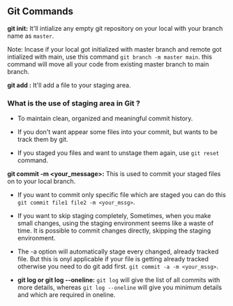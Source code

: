 ## Git Commands

**git init:** It'll intialize any empty git repository on your local with your branch name as `master`.

Note: Incase if your local got initialized with master branch and remote got intialized with main, use this command `git branch -m master main`. this command will move all your code from existing master branch to main branch.

**git add <filename>:** It'll add a file to your staging area.

### What is the use of staging area in Git ?

- To maintain clean, organized and meaningful commit history.
- If you don't want appear some files into your commit, but wants to be track them by git.

- If you staged you files and want to unstage them again, use `git reset` command.

**git commit -m <your_message>:** This is used to commit your staged files on to your local branch.

- If you want to commit only specific file which are staged you can do this `git commit file1 file2 -m <your_mssg>`.

- If you want to skip staging completely, Sometimes, when you make small changes, using the staging environment seems like a waste of time. It is possible to commit changes directly, skipping the staging environment.
- The -a option will automatically stage every changed, already tracked file. But this is onyl applicable if your file is getting already tracked otherwise you need to do git add <filename> first.
  `git commit -a -m <your_mssg>`.

- **git log or git log --oneline:** `git log` will give the list of all commits with more details, whereas `git log --oneline` will give you minimum details and which are required in oneline.

